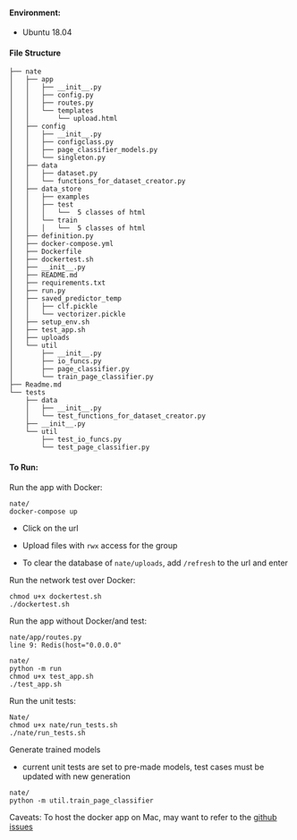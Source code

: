 #### Environment:
- Ubuntu 18.04

#### File Structure
```
├── nate
│   ├── app
│   │   ├── __init__.py
│   │   ├── config.py
│   │   ├── routes.py
│   │   └── templates
│   │       └── upload.html
│   ├── config
│   │   ├── __init__.py
│   │   ├── configclass.py
│   │   ├── page_classifier_models.py
│   │   └── singleton.py
│   ├── data
│   │   ├── dataset.py
│   │   └── functions_for_dataset_creator.py
│   ├── data_store
│   │   ├── examples
│   │   ├── test
│   │   │   └──  5 classes of html
│   │   └── train
│   │   │   └──  5 classes of html
│   ├── definition.py
│   ├── docker-compose.yml
│   ├── Dockerfile
│   ├── dockertest.sh
│   ├── __init__.py
│   ├── README.md
│   ├── requirements.txt
│   ├── run.py
│   ├── saved_predictor_temp
│   │   ├── clf.pickle
│   │   └── vectorizer.pickle
│   ├── setup_env.sh
│   ├── test_app.sh
│   ├── uploads
│   └── util
│       ├── __init__.py
│       ├── io_funcs.py
│       ├── page_classifier.py
│       └── train_page_classifier.py
├── Readme.md
└── tests
    ├── data
    │   ├── __init__.py
    │   └── test_functions_for_dataset_creator.py
    ├── __init__.py
    └── util
        ├── test_io_funcs.py
        └── test_page_classifier.py
```

#### To Run:

Run the app with Docker:
```
nate/
docker-compose up
```
- Click on the url

- Upload files with `rwx` access for the group

- To clear the database of `nate/uploads`, add `/refresh` to the url and enter

Run the network test over Docker:
```
chmod u+x dockertest.sh
./dockertest.sh
```

Run the app without Docker/and test:

```
nate/app/routes.py
line 9: Redis(host="0.0.0.0"
```

```
nate/
python -m run
chmod u+x test_app.sh
./test_app.sh
```

Run the unit tests:
```
Nate/
chmod u+x nate/run_tests.sh
./nate/run_tests.sh
```

Generate trained models

* current unit tests are set to pre-made models, test cases must be updated with new generation
```
nate/
python -m util.train_page_classifier
```

Caveats:
To host the docker app on Mac, may want to refer to the [github issues](https://github.com/docker/for-mac/issues/2670)